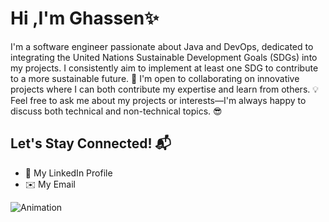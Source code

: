 # Hi ,I'm Ghassen✨

I'm a software engineer passionate about Java and DevOps, dedicated to integrating the United Nations Sustainable Development Goals (SDGs) into my projects. I consistently aim to implement at least one SDG to contribute to a more sustainable future. 🚀 I'm open to collaborating on innovative projects where I can both contribute my expertise and learn from others. 💡 Feel free to ask me about my projects or interests—I'm always happy to discuss both technical and non-technical topics. 😎

## Let's Stay Connected! 📬
- 💼 My LinkedIn Profile
- ✉️ My Email

![Animation](https://media.giphy.com/media/ZVik7pBtu9dNS/giphy.gif)
